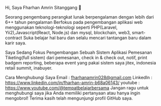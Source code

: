 Hi, Saya Fharhan Amrin Sitanggang 👋

Seorang pengembang perangkat lunak berpengalaman dengan lebih dari 6++ tahun pengalaman
Berfokus pada pengembangan aplikasi web menggunakan teknologi-teknologi seperti PHP(Laravel, Yii2),Javascript(React, Node.js) dan mysql, blockchain, web3, smart-contract
Suka belajar hal baru dan selalu mencari tantangan baru dalam karir saya.

Saya Sedang Fokus Pengembangan Sebuah Sistem Aplikasi Pemesanan Tiketing(full sistem) dari pemesanan, check in & check out, notif, print badgem reporting, beberapa event yang pakai sistem saya jitex, indonesia retail summit, inabuyer.

Cara Menghubungi Saya
Email    : fharhanamrin028@gmail.com
LinkedIn : https://www.linkedin.com/in/fharhan-amrin-b68a06143/
youtube  : https://www.youtube.com/@tempatbelajarbersama
Jangan ragu untuk menghubungi saya jika Anda memiliki pertanyaan atau hanya ingin mengobrol! Terima kasih telah mengunjungi profil GitHub saya.
